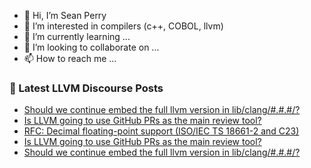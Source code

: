 - 👋 Hi, I’m Sean Perry
- 👀 I’m interested in compilers (c++, COBOL, llvm)
- 🌱 I’m currently learning ...
- 💞️ I’m looking to collaborate on ...
- 📫 How to reach me ...

<!---
s66perry/s66perry is a ✨ special ✨ repository because its `README.md` (this file) appears on your GitHub profile.
You can click the Preview link to take a look at your changes.
--->
### 📕 Latest LLVM Discourse Posts

<!-- DISCOURSE-LLVM:START -->
- [Should we continue embed the full llvm version in lib/clang/#.#.#/?](https://discourse.llvm.org/t/should-we-continue-embed-the-full-llvm-version-in-lib-clang/62094#post_3)
- [Is LLVM going to use GitHub PRs as the main review tool?](https://discourse.llvm.org/t/is-llvm-going-to-use-github-prs-as-the-main-review-tool/62192#post_2)
- [RFC: Decimal floating-point support &lpar;ISO/IEC TS 18661-2 and C23&rpar;](https://discourse.llvm.org/t/rfc-decimal-floating-point-support-iso-iec-ts-18661-2-and-c23/62152#post_2)
- [Is LLVM going to use GitHub PRs as the main review tool?](https://discourse.llvm.org/t/is-llvm-going-to-use-github-prs-as-the-main-review-tool/62192#post_1)
- [Should we continue embed the full llvm version in lib/clang/#.#.#/?](https://discourse.llvm.org/t/should-we-continue-embed-the-full-llvm-version-in-lib-clang/62094#post_2)
<!-- DISCOURSE-LLVM:END -->
